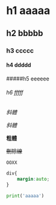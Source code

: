 # h1 aaaaa
## h2 bbbbb
### h3 ccccc
#### h4 ddddd
#####h5 eeeeee
###### h6 fffff

*斜體*

_斜體_

**粗體**


~~刪除線~~

`OOXX`

```css
div{
    margin:auto;
}
```
```python
print('aaaaa')
```


